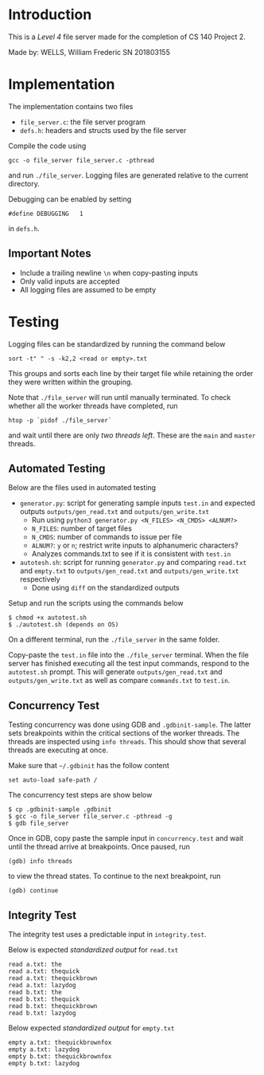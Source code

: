 # Introduction
This is a *Level 4* file server made for the completion of CS 140 Project 2.

Made by: WELLS, William Frederic SN 201803155

# Implementation

The implementation contains two files
- `file_server.c`: the file server program
- `defs.h`: headers and structs used by the file server

Compile the code using
```
gcc -o file_server file_server.c -pthread
```

and run `./file_server`. Logging files are generated relative to the current directory.

Debugging can be enabled by setting

```
#define DEBUGGING   1
```

in `defs.h`.

## Important Notes
- Include a trailing newline `\n` when copy-pasting inputs
- Only valid inputs are accepted
- All logging files are assumed to be empty



# Testing
Logging files can be standardized by running the command below
```
sort -t" " -s -k2,2 <read or empty>.txt
```
This groups and sorts each line by their target file while retaining the order they were written within the grouping.

Note that `./file_server` will run until manually terminated. To check whether all the worker threads have completed, run

```
htop -p `pidof ./file_server`
```

and wait until there are only *two threads left*. These are the `main` and `master` threads.

## Automated Testing
Below are the files used in automated testing
- `generator.py`: script for generating sample inputs `test.in` and expected outputs `outputs/gen_read.txt` and `outputs/gen_write.txt`
   - Run using `python3 generator.py <N_FILES> <N_CMDS> <ALNUM?>`
   - `N_FILES`: number of target files
   - `N_CMDS`: number of commands to issue per file
   - `ALNUM?`: `y` or `n`; restrict write inputs to alphanumeric characters?
   - Analyzes commands.txt to see if it is consistent with `test.in`
- `autotesh.sh`: script for running `generator.py` and comparing `read.txt` and `empty.txt` to `outputs/gen_read.txt` and `outputs/gen_write.txt` respectively
    - Done using `diff` on the standardized outputs

Setup and run the scripts using the commands below

```
$ chmod +x autotest.sh
$ ./autotest.sh (depends on OS)
```

On a different terminal, run the `./file_server` in the same folder.

Copy-paste the `test.in` file into the `./file_server` terminal. When the file server has finished executing all the test input commands, respond to the `autotest.sh` prompt. This will generate `outputs/gen_read.txt` and `outputs/gen_write.txt` as well as compare `commands.txt` to `test.in`. 

## Concurrency Test
Testing concurrency was done using GDB and `.gdbinit-sample`. The latter sets breakpoints within the critical sections of the worker threads. The threads are inspected using `info threads`. This should show that several threads are executing at once.

Make sure that `~/.gdbinit` has the follow content

```
set auto-load safe-path /
```

The concurrency test steps are show below

```
$ cp .gdbinit-sample .gdbinit
$ gcc -o file_server file_server.c -pthread -g
$ gdb file_server
```

Once in GDB, copy paste the sample input in `concurrency.test` and wait until the thread arrive at breakpoints. Once paused, run

```
(gdb) info threads
```

to view the thread states. To continue to the next breakpoint, run

```
(gdb) continue
```

## Integrity Test

The integrity test uses a predictable input in `integrity.test`.

Below is expected *standardized output* for `read.txt`

```
read a.txt: the
read a.txt: thequick
read a.txt: thequickbrown
read a.txt: lazydog
read b.txt: the
read b.txt: thequick
read b.txt: thequickbrown
read b.txt: lazydog

```

Below expected *standardized output* for `empty.txt`

```
empty a.txt: thequickbrownfox
empty a.txt: lazydog
empty b.txt: thequickbrownfox
empty b.txt: lazydog

```
